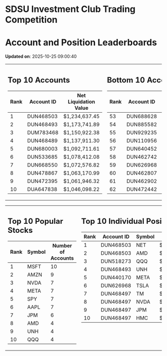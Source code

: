 # SDSU Investment Club Trading Competition 
 # Account and Position Leaderboards

**Updated on**: 2025-10-25 09:00:40

<table><tr><td valign="top">

## Top 10 Accounts
| Rank | Account ID | Net Liquidation Value |
|------|------------|-----------------------|
| 1 | DUN468503 | $1,234,637.45 |
| 2 | DUN468493 | $1,173,741.89 |
| 3 | DUM783468 | $1,150,922.38 |
| 4 | DUN468489 | $1,137,911.30 |
| 5 | DUN680003 | $1,092,711.61 |
| 6 | DUN533685 | $1,078,412.08 |
| 7 | DUN668550 | $1,072,576.82 |
| 8 | DUN478867 | $1,063,170.99 |
| 9 | DUN472395 | $1,061,946.32 |
| 10 | DUA647838 | $1,046,098.22 |

</td><td valign="top">

## Bottom 10 Accounts
| Rank | Account ID | Net Liquidation Value |
|------|------------|-----------------------|
| 53 | DUN688628 | $1,004,301.23 |
| 54 | DUN885582 | $1,003,773.40 |
| 55 | DUN929235 | $1,003,463.66 |
| 56 | DUN110956 | $1,002,870.86 |
| 57 | DUN640452 | $1,000,893.24 |
| 58 | DUN462742 | $996,876.20 |
| 59 | DUN626968 | $994,995.81 |
| 60 | DUN462807 | $984,209.95 |
| 61 | DUN462902 | $926,740.36 |
| 62 | DUN472442 | $828,786.72 |

</td></tr></table>

<table><tr><td valign="top">

## Top 10 Popular Stocks
| Rank | Symbol | Number of Accounts |
|------|--------|--------------------|
| 1 | MSFT | 10 |
| 2 | AMZN | 9 |
| 3 | NVDA | 7 |
| 4 | META | 7 |
| 5 | SPY | 7 |
| 6 | AAPL | 7 |
| 7 | JPM | 6 |
| 8 | AMD | 4 |
| 9 | UNH | 4 |
| 10 | QQQ | 4 |

</td><td valign="top">

## Top 10 Individual Positions
| Rank | Account ID | Symbol | Cost | Total Value |
|------|------------|--------|-----------|-------------|
| 1 | DUN468503 | NET | $2,222,350.22 | $2,222,350.22 |
| 2 | DUN468503 | AMD | $484,965.07 | $484,965.07 |
| 3 | DUN518273 | QQQ | $301,122.51 | $301,122.51 |
| 4 | DUN468493 | UNH | $270,005.39 | $270,005.39 |
| 5 | DUN440170 | META | $252,257.26 | $252,257.26 |
| 6 | DUN626968 | TSLA | $225,886.51 | $225,886.51 |
| 7 | DUN468497 | TM | $200,005.73 | $200,005.73 |
| 8 | DUN468497 | NVDA | $200,005.30 | $200,005.30 |
| 9 | DUN468497 | JPM | $200,003.26 | $200,003.26 |
| 10 | DUN468497 | HMC | $198,032.60 | $198,032.60 |

</td></tr></table>
